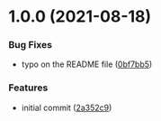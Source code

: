 # 1.0.0 (2021-08-18)


### Bug Fixes

* typo on the README file ([0bf7bb5](https://github.com/Pixelmatters/browserslist-config/commit/0bf7bb5e06b3fb772fb597f53c9c2fe7c8cf5e93))


### Features

* initial commit ([2a352c9](https://github.com/Pixelmatters/browserslist-config/commit/2a352c991c5072fe07b076875784b3738ceb3427))
